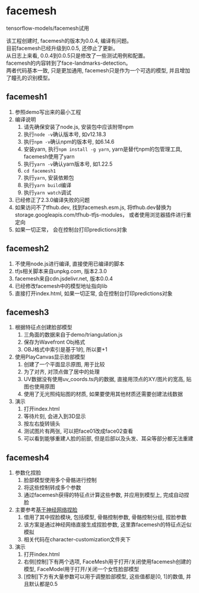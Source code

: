 # facemesh
tensorflow-models/facemesh试用

该工程创建时, facemesh的版本为0.0.4, 编译有问题。  
目前facemesh已经升级到0.0.5, 还停止了更新。  
从日志上来看, 0.0.4到0.0.5只是修改了一些测试用例和配置。  
facemesh的内容转到了face-landmarks-detection。  
两者代码基本一致, 只是更加通用, facemesh只是作为一个可选的模型, 并且增加了瞳孔的识别模型。

## facemesh1
1. 参照demo写出来的最小工程
1. 编译说明
    1. 请先确保安装了node.js, 安装包中应该附带npm
    1. 执行```node -v```确认版本号, 如v12.18.3
    1. 执行```npm -v```确认npm的版本号, 如6.14.6
    1. 安装yarn, 执行```npm install -g yarn```, yarn是替代npm的包管理工具, facemesh使用了yarn
    1. 执行```yarn -v```确认yarn版本号, 如1.22.5
    1. ```cd facemesh1```
    1. 执行```yarn```, 安装依赖包
    1. 执行```yarn build```编译
    1. 执行```yarn watch```调试 
1. 已经修正了2.3.0编译失败的问题
1. 如果访问不了tfhub.dev, 找到facemesh.esm.js, 将tfhub.dev替换为storage.googleapis.com/tfhub-tfjs-modules， 或者使用浏览器插件进行重定向
1. 如果一切正常， 会在控制台打印predictions对象

## facemesh2
1. 不使用node.js进行编译, 直接使用已编译的脚本
1. tfjs相关脚本来自unpkg.com, 版本2.3.0
1. facemesh来自cdn.jsdelivr.net, 版本0.0.4
1. 已经修改facemesh中的模型地址指向lib
1. 直接打开index.html, 如果一切正常, 会在控制台打印predictions对象

## facemesh3
1. 根据特征点创建脸部模型
   1. 三角面的数据来自于demo/triangulation.js
   2. 保存为Wavefront Obj格式
   3. OBJ格式中索引是基于1的, 所以要+1
2. 使用PlayCanvas显示脸部模型
   1. 创建了一个平面显示原图, 用于比较
   1. 为了对齐, 对顶点做了居中的处理
   1. UV数据没有使用uv_coords.ts内的数据, 直接用顶点的XY/图片的宽高, 贴图也使用原图
   1. 使用了无光照纯贴图的材质, 如果要使用其他材质还需要创建法线数据
3. 演示
   1. 打开index.html
   1. 等待片刻, 会进入到3D显示
   1. 按左右旋转镜头
   1. 测试图片有两张, 可以把face01改成face02查看
   1. 可以看到能够重建人脸的前部, 但是后部以及头发、耳朵等部分都无法重建
   
## facemesh4
1. 参数化捏脸
   1. 脸部模型使用多个骨骼进行控制
   1. 将这些控制转成多个参数
   1. 通过facemesh获得的特征点计算这些参数, 并应用到模型上, 完成自动捏脸
1. 主要参考[基于神经网络捏脸](https://github.com/huailiang/face-nn)
    1. 借用了其中捏脸模块, 包括模型, 骨骼控制参数, 骨骼控制分组, 捏脸参数
    1. 该方案是通过神经网络直接生成捏脸参数, 这里靠facemesh的特征点近似模拟
    1. 相关代码在character-customization文件夹下
1. 演示
    1. 打开index.html
    1. 右侧[控制]下有两个选项, FaceMesh用于打开/关闭使用facemesh创建的模型, FaceModel用于打开/关闭一个女性脸部模型
    1. [控制]下方有大量参数可以用于调整脸部模型, 这些值都是[0, 1]的数值, 并且默认都是0.5